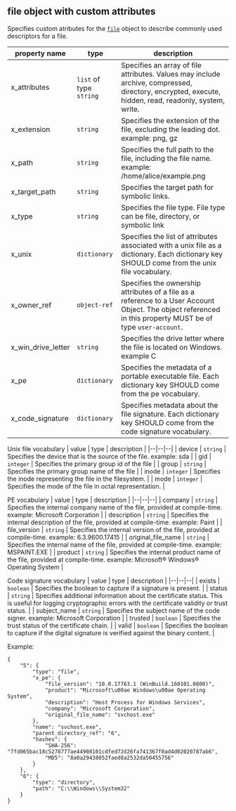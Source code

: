 ## file object with custom attributes
Specifies custom atributes for the [`file`](http://docs.oasis-open.org/cti/stix/v2.0/cs01/part4-cyber-observable-objects/stix-v2.0-cs01-part4-cyber-observable-objects.html#_Toc496716232) object to describe commonly used descriptors for a file.

| property name | type | description |
|--|--|--|
| x_attributes | `list` of type `string` | Specifies an array of file attributes. Values may include archive, compressed, directory, encrypted, execute, hidden, read, readonly, system, write. |
| x_extension | `string` | Specifies the extension of the file, excluding the leading dot. example: png, gz |
| x_path | `string` | Specifies the full path to the file, including the file name. example: /home/alice/example.png |
| x_target_path | `string` | Specifies the target path for symbolic links. |
| x_type | `string` | Specifies the file type. File type can be file, directory, or symbolic link |
| x_unix | `dictionary` | Specifies the list of attributes associated with a unix file as a dictionary. Each dictionary key SHOULD come from the unix file vocabulary.  |
| x_owner_ref | `object-ref` | Specifies the ownership attributes of a file as a reference to a User Account Object. The object referenced in this property MUST be of type `user-account`. |
| x_win_drive_letter | `string` | Specifies the drive letter where the file is located on Windows. example C |
| x_pe | `dictionary` | Specifies the metadata of a portable executable file. Each dictionary key SHOULD come from the pe vocabulary. |
| x_code_signature | `dictionary` | Specifies metadata about the file signature. Each dictionary key SHOULD come from the code signature vocabulary. |

Unix file vocabulary
| value | type | description |
|--|--|--|
| device | `string` | Specifies the device that is the source of the file. example: sda |
| gid | `integer` | Specifies the primary group id of the file |
| group | `string` | Specifies the primary group name of the file |
| inode | `integer` | Specifies the inode representing the file in the filesystem. |
| mode | `integer` | Specifies the mode of the file in octal representation. |

PE vocabulary
| value | type | description |
|--|--|--|
| company | `string` | Specifies the internal company name of the file, provided at compile-time. example: Microsoft Corporation |
| description | `string` | Specifies the internal description of the file, provided at compile-time. example: Paint |
| file_version | `string` | Specifies the internal version of the file, provided at compile-time. example: 6.3.9600.17415 |
| original_file_name | `string` | Specifies the internal name of the file, provided at compile-time. example: MSPAINT.EXE |
| product | `string` | Specifies the internal product name of the file, provided at compile-time. example: Microsoft® Windows® Operating System |

Code signature vocabulary
| value | type | description |
|--|--|--|
| exists | `boolean` | Specifies the boolean to capture if a signature is present. |
| status | `string` | Specifies additional information about the certificate status. This is useful for logging cryptographic errors with the certificate validity or trust status. |
| subject_name | `string` | Specifies the subject name of the code signer. example: Microsoft Corporation |
| trusted | `boolean` | Specifies the trust status of the certificate chain. |
| valid | `boolean` | Specifies the boolean to capture if the digital signature is verified against the binary content. |

Example:

    {
        "5": {
            "type": "file",
            "x_pe": {
                "file_version": "10.0.17763.1 (WinBuild.160101.0800)",
                "product": "Microsoft\u00ae Windows\u00ae Operating System",
                "description": "Host Process for Windows Services",
                "company": "Microsoft Corporation",
                "original_file_name": "svchost.exe"
            },
            "name": "svchost.exe",
            "parent_directory_ref": "6",
            "hashes": {
                "SHA-256": "7fd065bac18c5278777ae44908101cdfed72d26fa741367f0ad4d02020787ab6",
                "MD5": "8a0a29438052faed8a2532da50455756"
            }
        },
        "6": {
            "type": "directory",
            "path": "C:\\Windows\\System32"
        }
    }
